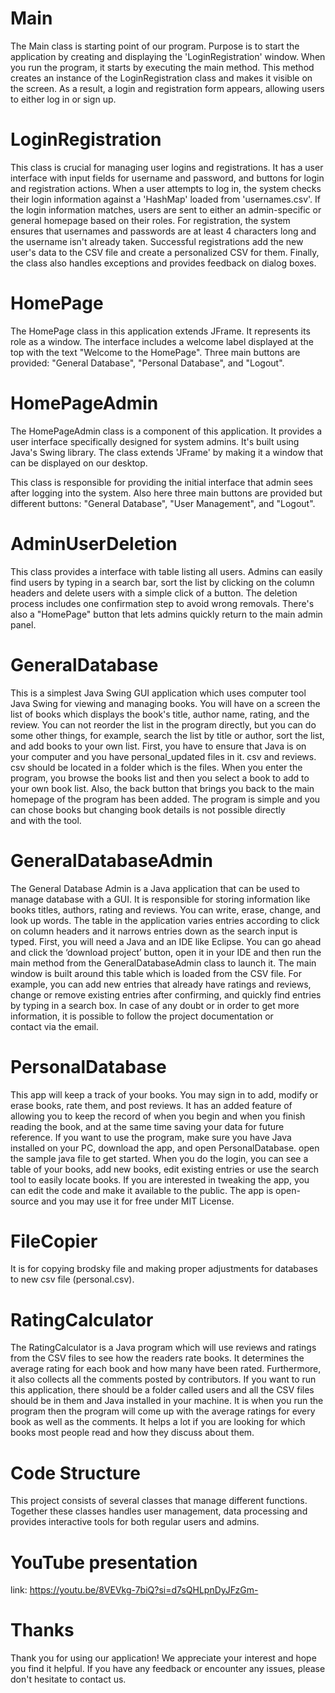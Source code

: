 # Main
The Main class is starting point of our program. Purpose is to start the application by creating and displaying the 'LoginRegistration' window. 
When you run the program, it starts by executing the main method. This method creates an instance of the LoginRegistration class and makes it visible on the screen. As a result, a login and registration form appears, allowing users to either log in or sign up.  

# LoginRegistration
This class is crucial for managing user logins and registrations. It has a user interface with input fields for username and password, and buttons for login and registration actions. When a user attempts to log in, the system checks their login information against a 'HashMap' loaded from 'usernames.csv'. If the login information matches, users are sent to either an admin-specific or general homepage based on their roles. For registration, the system ensures that usernames and passwords are at least 4 characters long and the username isn't already taken. Successful registrations add the new user's data to the CSV file and create a personalized CSV for them. Finally, the class also handles exceptions and provides feedback on dialog boxes.

# HomePage
The HomePage class in this application extends JFrame. It represents its role as a window. The interface includes a welcome label displayed at the top with the text "Welcome to the HomePage". Three main buttons are provided: "General Database", "Personal Database", and "Logout". 

# HomePageAdmin
The HomePageAdmin class is a component of this application. It provides a user interface specifically designed for system admins. It's built using Java's Swing library. The class extends 'JFrame' by making it a window that can be displayed on our desktop.

This class is responsible for providing the initial interface that admin sees after logging into the system. Also here three main buttons are provided but different buttons: "General Database", "User Management", and "Logout".


# AdminUserDeletion
This class provides a interface with table listing all users. Admins can easily find users by typing in a search bar, sort the list by clicking on the column headers and delete users with a simple click of a button. The deletion process includes one confirmation step to avoid wrong removals. There's also a "HomePage" button that lets admins quickly return to the main admin panel.

# GeneralDatabase
This is a simplest Java Swing GUI application which uses computer tool Java Swing for viewing and managing books. You will have on a screen the list of books which displays the book's title, author name, rating, and the review. You can not reorder the list in the program directly, but you can do some other things, for example, search the list by title or author, sort the list, and add books to your own list. First, you have to ensure that Java is on your computer and you have personal_updated files in it. csv and reviews. csv should be located in a folder which is the files. When you enter the program, you browse the books list and then you select a book to add to your own book list. Also, the back button that brings you back to the main homepage of the program has been added. The program is simple and you can chose books but changing book details is not possible directly and with the tool.

# GeneralDatabaseAdmin
The General Database Admin is a Java application that can be used to manage database with a GUI. It is responsible for storing information like books titles, authors, rating and reviews. You can write, erase, change, and look up words. The table in the application varies entries according to click on column headers and it narrows entries down as the search input is typed. First, you will need a Java and an IDE like Eclipse. You can go ahead and click the ‘download project’ button, open it in your IDE and then run the main method from the GeneralDatabaseAdmin class to launch it. The main window is built around this table which is loaded from the CSV file. For example, you can add new entries that already have ratings and reviews, change or remove existing entries after confirming, and quickly find entries by typing in a search box. In case of any doubt or in order to get more information, it is possible to follow the project documentation or contact via the email.

# PersonalDatabase
This app will keep a track of your books. You may sign in to add, modify or erase books, rate them, and post reviews. It has an added feature of allowing you to keep the record of when you begin and when you finish reading the book, and at the same time saving your data for future reference. If you want to use the program, make sure you have Java installed on your PC, download the app, and open PersonalDatabase. open the sample java file to get started. When you do the login, you can see a table of your books, add new books, edit existing entries or use the search tool to easily locate books. If you are interested in tweaking the app, you can edit the code and make it available to the public. The app is open-source and you may use it for free under MIT License. 

# FileCopier
It is for copying brodsky file and making proper adjustments for databases to new csv file (personal.csv).

# RatingCalculator
The RatingCalculator is a Java program which will use reviews and ratings from the CSV files to see how the readers rate books. It determines the average rating for each book and how many have been rated. Furthermore, it also collects all the comments posted by contributors. If you want to run this application, there should be a folder called users and all the CSV files should be in them and Java installed in your machine. It is when you run the program then the program will come up with the average ratings for every book as well as the comments. It helps a lot if you are looking for which books most people read and how they discuss about them.

# Code Structure
This project consists of several classes that manage different functions. Together these classes handles user management, data processing and provides interactive tools for both regular users and admins.
# YouTube presentation 
link: https://youtu.be/8VEVkg-7biQ?si=d7sQHLpnDyJFzGm-

# Thanks
Thank you for using our application! We appreciate your interest and hope you find it helpful. If you have any feedback or encounter any issues, please don't hesitate to contact us.
